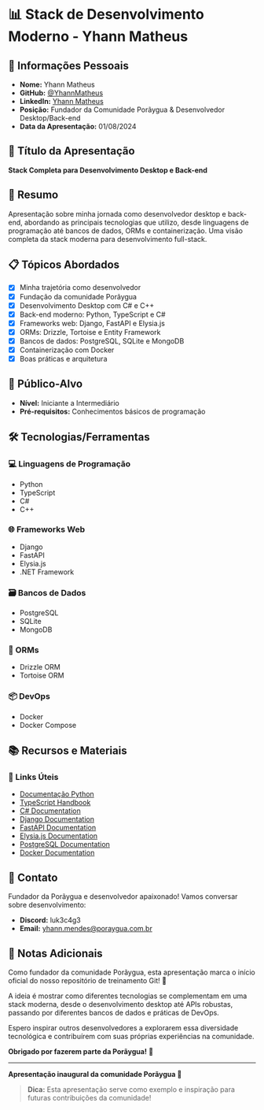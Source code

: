 # 📊 Stack de Desenvolvimento Moderno - Yhann Matheus

## 👤 Informações Pessoais

- **Nome:** Yhann Matheus
- **GitHub:** [@YhannMatheus](https://github.com/YhannMatheus)
- **LinkedIn:** [Yhann Matheus](https://www.linkedin.com/in/yhannmatheus) 
- **Posição:** Fundador da Comunidade Porãygua & Desenvolvedor Desktop/Back-end
- **Data da Apresentação:** 01/08/2024

## 🎯 Título da Apresentação

**Stack Completa para Desenvolvimento Desktop e Back-end**

## 📝 Resumo

Apresentação sobre minha jornada como desenvolvedor desktop e back-end, abordando as principais tecnologias que utilizo, desde linguagens de programação até bancos de dados, ORMs e containerização. Uma visão completa da stack moderna para desenvolvimento full-stack.

## 📋 Tópicos Abordados

- [x] Minha trajetória como desenvolvedor
- [x] Fundação da comunidade Porãygua
- [x] Desenvolvimento Desktop com C# e C++
- [x] Back-end moderno: Python, TypeScript e C#
- [x] Frameworks web: Django, FastAPI e Elysia.js
- [x] ORMs: Drizzle, Tortoise e Entity Framework
- [x] Bancos de dados: PostgreSQL, SQLite e MongoDB
- [x] Containerização com Docker
- [x] Boas práticas e arquitetura

## 🎯 Público-Alvo

- **Nível:** Iniciante a Intermediário
- **Pré-requisitos:** Conhecimentos básicos de programação

## 🛠️ Tecnologias/Ferramentas

### 💻 Linguagens de Programação
- Python
- TypeScript
- C#
- C++

### 🌐 Frameworks Web
- Django
- FastAPI
- Elysia.js
- .NET Framework

### 🗃️ Bancos de Dados
- PostgreSQL
- SQLite
- MongoDB

### 🔧 ORMs
- Drizzle ORM
- Tortoise ORM

### 📦 DevOps
- Docker
- Docker Compose

## 📚 Recursos e Materiais

### 📖 Links Úteis
- [Documentação Python](https://docs.python.org/3/)
- [TypeScript Handbook](https://www.typescriptlang.org/docs/)
- [C# Documentation](https://docs.microsoft.com/en-us/dotnet/csharp/)
- [Django Documentation](https://docs.djangoproject.com/)
- [FastAPI Documentation](https://fastapi.tiangolo.com/)
- [Elysia.js Documentation](https://elysiajs.com/)
- [PostgreSQL Documentation](https://www.postgresql.org/docs/)
- [Docker Documentation](https://docs.docker.com/)


## 💬 Contato

Fundador da Porãygua e desenvolvedor apaixonado! Vamos conversar sobre desenvolvimento:

- **Discord:** luk3c4g3
- **Email:** yhann.mendes@poraygua.com.br

## 📝 Notas Adicionais

Como fundador da comunidade Porãygua, esta apresentação marca o início oficial do nosso repositório de treinamento Git! 🌊

A ideia é mostrar como diferentes tecnologias se complementam em uma stack moderna, desde o desenvolvimento desktop até APIs robustas, passando por diferentes bancos de dados e práticas de DevOps.

Espero inspirar outros desenvolvedores a explorarem essa diversidade tecnológica e contribuírem com suas próprias experiências na comunidade.

**Obrigado por fazerem parte da Porãygua!** 🙏

---

**Apresentação inaugural da comunidade Porãygua 🌊**

> **Dica:** Esta apresentação serve como exemplo e inspiração para futuras contribuições da comunidade!
